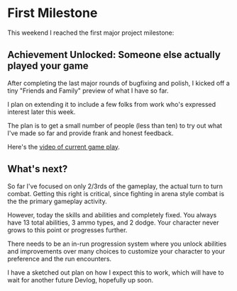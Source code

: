 # First Milestone

This weekend I reached the first major project milestone:

## Achievement Unlocked: Someone else actually played your game

After completing the last major rounds of bugfixing and polish, I kicked off a tiny "Friends and Family" preview of what I have so far. 

I plan on extending it to include a few folks from work who's expressed interest later this week. 

The plan is to get a small number of people (less than ten) to try out what I've made so far and provide frank and honest feedback.

Here's the [video of current game play](https://www.youtube.com/watch?v=wfEVKsZMoPs&t=3s).

## What's next?

So far I've focused on only 2/3rds of the gameplay, the actual turn to turn combat. Getting this right is critical, since fighting in arena style combat is the the primary gameplay activity.

However, today the skills and abilities and completely fixed. You always have 13 total abilities, 3 ammo types, and 2 dodge. Your character never grows to this point or progresses further.

There needs to be an in-run progression system where you unlock abilities and improvements over many choices to customize your character to your preference and the run encounters.

I have a sketched out plan on how I expect this to work, which will have to wait for another future Devlog, hopefully up soon.